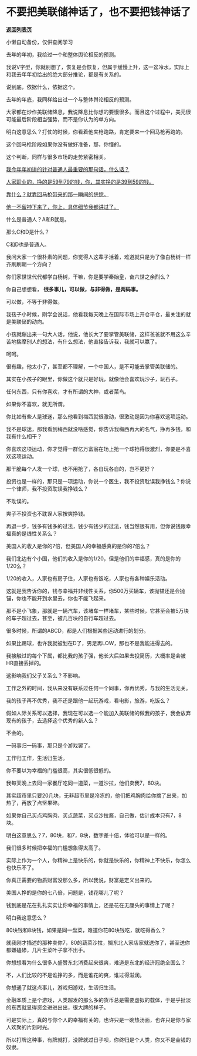 # 不要把美联储神话了，也不要把钱神话了

[**返回列表页**](/gzh/记忆承载)

小懒自动备份，仅供查阅学习

去年的年初，我给过一个和整体舆论相反的预测。  

我说V字型，你就别想了，恢复是会恢复，但属于缓慢上升，这一盆冷水，实际上和我去年年初给出的绝大部分推论，都是有关系的。  

说到底，依据什么，依据这个。

去年的年底，我同样给出过一个与整体舆论相反的预测。

大家都在炒作美联储降息，我说降息比你想的要慢很多。而且这个过程中，美元很可能最后阶段相当强势，而不是你认为的单方向。

明白这意思么？打仗的时候，你看着他夹枪跑路，肯定要来一个回马枪再跑的。  

这个回马枪阶段如果你没有做好准备，那，你懂的。

这个判断，同样与很多市场的走势紧密相关。  

[我今年年初讲的针对普通人最重要的那句话，什么话？  
](http://mp.weixin.qq.com/s?__biz=MzU0MjYwNDU2Mw==&mid=2247513512&idx=1&sn=f6da97757df6ed287002f1b614794031&chksm=fb1ad9d4cc6d50c2f5e49a70b6060072a5bc6a368c63e49e1fe4be34042da7618bde78e28a3d&scene=21#wechat_redirect)

[人家职业的，挣的是59到79的钱，你，其实挣的是39到59的钱。  
](http://mp.weixin.qq.com/s?__biz=MzU0MjYwNDU2Mw==&mid=2247513512&idx=1&sn=f6da97757df6ed287002f1b614794031&chksm=fb1ad9d4cc6d50c2f5e49a70b6060072a5bc6a368c63e49e1fe4be34042da7618bde78e28a3d&scene=21#wechat_redirect)

[靠什么？就靠回马枪带来的那一瞬间的恍惚。  
](http://mp.weixin.qq.com/s?__biz=MzU0MjYwNDU2Mw==&mid=2247513512&idx=1&sn=f6da97757df6ed287002f1b614794031&chksm=fb1ad9d4cc6d50c2f5e49a70b6060072a5bc6a368c63e49e1fe4be34042da7618bde78e28a3d&scene=21#wechat_redirect)

[他一不留神下来了，你上，具体细节我都讲过了。](http://mp.weixin.qq.com/s?__biz=MzU0MjYwNDU2Mw==&mid=2247513512&idx=1&sn=f6da97757df6ed287002f1b614794031&chksm=fb1ad9d4cc6d50c2f5e49a70b6060072a5bc6a368c63e49e1fe4be34042da7618bde78e28a3d&scene=21#wechat_redirect)  

什么是普通人？A和B就是。  

那么C和D是什么？  

C和D也是普通人。  

我问大家一个很朴素的问题，你觉得人这辈子活着，难道就只是为了像白杨树一样齐刷刷朝一个方向？

你们家世世代代都学白杨树，干嘛，你是要学秦始皇，奋六世之余烈么？

你自己想想看， **很多事儿，可以做，与非得做，是两码事。**

可以做，不等于非得做。  

我孩子小时候，刚学会说话，他看我每天晚上在国际市场上开仓平仓，最关注的就是美联储的动向。  

小孩就蹦出来一句大人话，他说，他长大了要掌管美联储，这样爸爸就不用这么辛苦地揣摩别人的想法，有什么想法，他直接告诉我，我就可以赢了。  

呵呵。  

很有趣，他太小了，甚至都不理解，一个中国人，是不可能去掌管美联储的。

其实在小孩子的眼里，你做这个就只是好玩，就像他会喜欢玩沙子，玩石子。  

任何东西，只有你喜欢，才有所谓的大神，或者菜鸟。  

如果你不喜欢，就无所谓。

你比如有些人是球迷，那么他看到梅西就很激动，很激动是因为你喜欢这项运动。

我不是球迷，那我看到梅西就没啥感觉，你告诉我梅西再大的名气，挣再多钱，和我有什么相干？

你喜欢这项运动，你才觉得一群亿万富翁在场上抢一个球抢得很激烈，你要是不喜欢这项运动。  

那干脆每个人发一个球，也不用抢了，各自玩各自的，岂不更好？  

投资也是一样的，那只是一项运动，你说一个医生，我不投资耽误我挣钱么？你说一个律师，我不投资耽误我挣钱么？  

不耽误的。

爽子不投资也不耽误人家按爽挣钱。  

再退一步，钱多有钱多的过法，钱少有钱少的过法，钱当然很有用，但你说钱跟幸福真的是线性关系么？  

美国人的收入是你的7倍，但美国人的幸福感真的是你的7倍么？  

我们北边有个小国，他们的收入是你的1/20，但是他们的幸福感，真的是你的1/20么？  

1/20的收入，人家也有房子住，人家也有饭吃，人家也有各种娱乐活动。

这就是我告诉你的，钱与幸福并非线性关系，你500万买辆车，该抛锚还是会抛锚，你也不能开到水里去，你也不能飞起来。  

那不是小飞象，那就是一辆汽车，该堵车一样堵车，某些时候，它甚至会被5万块的车子超过去，甚至，被几百块的自行车超过去。

很多时候，所谓的ABCD，都是人们根据某些运动进行的划分。

如果比踢球，也许我就被划在D了，男足再LOW，那也不是我能进得去的。

我接触过的每个下属，都比我的孩子强，他长大后如果去投简历，大概率是会被HR直接丢掉的。  

这影响我们父子关系么？不影响。

工作之外的时间，我从来没有联系过任何一个同事，你再优秀，与我的生活无关。  

我的孩子再不优秀，我不还是跟他一起玩游戏，看电影，旅游，吃饭么？

假如人际关系可以选择，我现在可以选一个能加入美联储的做我的孩子，我会放弃现有的孩子，去选择这个优秀的新人么？  

不会的。

一码事归一码事，那只是个游戏罢了。  

工作归工作，生活归生活。  

你不要以为幸福的门槛很高，其实很低很低的。  

我每天晚上去同一家餐厅吃同一道菜，一道沙拉，他们卖我7，80块。  

其实超市里只要20几块，无非超市里是冷冻的，他们把鸡胸肉给你摘了出来，加热了，再放了点坚果碎。  

如果你自己买点鸡胸肉，买点蔬菜，买点沙拉酱，自己做，估计成本只有7，8块。

明白这意思么？7，80块，和7，8块，数字差十倍，体验可以是一样的。  

我们很多时候把幸福的门槛想象得太高了。  

实际上作为一个人，你精神上是快乐的，你就是快乐的，你精神上不快乐，你怎么也快乐不了。  

你真正需要的物质财富没那么多，所以我说，财富是定义出来的。  

美国人挣的是你的七八倍，问题是，钱花哪儿了呢？  

钱到底是花在扎扎实实让你幸福的事情上，还是花在无厘头的事情上了呢？

明白我这意思么？  

80块钱和8块钱，如果是同一盘菜，难道你花80块钱吃，就吃得香么？

就我刚才描述的那种卖你7，80的蔬菜沙拉，搁东北人家店家就送你了，甚至送你都嫌磕碜，几片生菜叶子拿不出手。

你想想看为什么很多人盛赞东北消费起来很爽，难道是东北的经济冠绝全国么？

不，人们比较的不是谁挣的多，而是谁花的爽，谁过得滋润。

你想通了就这点事儿，游戏归游戏，生活归生活。  

金融本质上是个游戏，人类超发的那么多的货币总是需要虚拟的载体，于是乎扯淡的东西就显得资金进进出出，很大牌的样子。  

可是实际上，真的与你个人的幸福有关的，也许只是一碗热汤面，也许只是你与家人欢聚的片刻时光。

所以打牌这种事，有牌就打，没牌就过日子呗，你终归是个人类，你又不是金钱的奴隶。

